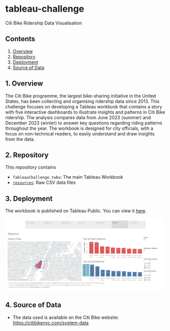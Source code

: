 # tableau-challenge
Citi Bike Ridership Data Visualisation

## Contents
1. [Overview](#1-overview)
2. [Repository](#2-repository)
3. [Deployment](#3-deployment)
4. [Source of Data](#4-source-of-data)

## 1. Overview
The Citi Bike programme, the largest bike-sharing initiative in the United States, has been collecting and organising ridership data since 2013. This challenge focuses on developing a Tableau workbook that contains a story with five interactive dashboards to illustrate insights and patterns in Citi Bike ridership. The analysis compares data from June 2023 (summer) and December 2023 (winter) to answer key questions regarding riding patterns throughout the year. The workbook is designed for city officials, with a focus on non-technical readers, to easily understand and draw insights from the data.

## 2. Repository
This repository contains
- `TableauChallenge.twbx`: The main Tableau Workbook
- [`resources`](resources): Raw CSV data files


## 3. Deployment
The workbook is published on Tableau Public. You can view it [here](https://public.tableau.com/app/profile/bernard.tse2794/viz/TableauChallenge_17129597717470/Story).

![Tableau Workbook](images/tableau_screenshot.png)

## 4. Source of Data
- The data used is available on the Citi Bike website: https://citibikenyc.com/system-data
